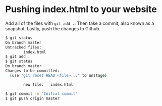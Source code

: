 # Pushing index.html to your website

Add all of the files with `git add .`. Then take a commit, also known
as a snapshot. Lastly, push the changes to Github.

```bash
$ git status
On branch master
Untracked files:
        index.html
$ git add .
$ git status
On branch master
Changes to be committed:
  (use "git reset HEAD <file>..." to unstage)

        new file:   index.html

$ git commit -m "Initial commit"
$ git push origin master
```
